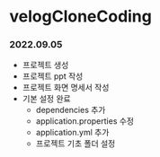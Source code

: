 # velogCloneCoding

### 2022.09.05
- 프로젝트 생성
- 프로젝트 ppt 작성
- 프로젝트 화면 명세서 작성
- 기본 설정 완료
  - dependencies 추가
  - application.properties 수정
  - application.yml 추가
  - 프로젝트 기초 폴더 설정
